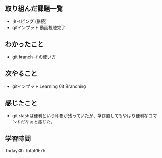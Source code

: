 ## 取り組んだ課題一覧
- タイピング (継続）
- gitインプット 動画視聴完了

## わかったこと
- git branch -f <branch name> <commit id>の使い方

## 次やること
- gitインプット Learning Git Branching
  
## 感じたこと
- git stashは便利という印象が残っていたが、学び直してもやはり便利なコマンドだなぁと感じた。

## 学習時間
Today:3h
Total:167h

